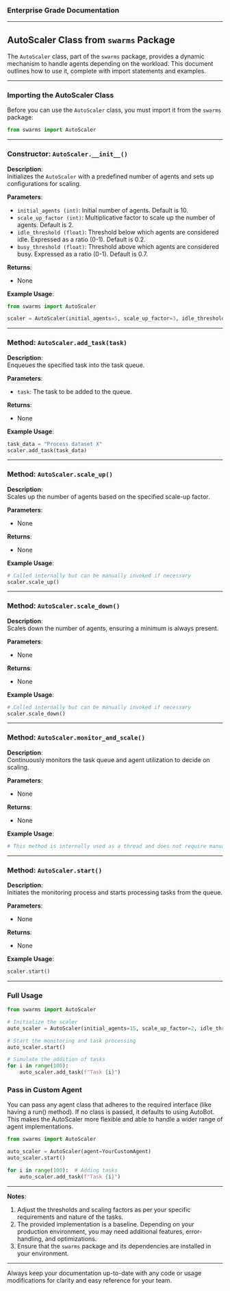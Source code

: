 ### Enterprise Grade Documentation

---

## AutoScaler Class from `swarms` Package

The `AutoScaler` class, part of the `swarms` package, provides a dynamic mechanism to handle agents depending on the workload. This document outlines how to use it, complete with import statements and examples.

---

### Importing the AutoScaler Class

Before you can use the `AutoScaler` class, you must import it from the `swarms` package:

```python
from swarms import AutoScaler
```

---

### Constructor: `AutoScaler.__init__()`

**Description**:  
Initializes the `AutoScaler` with a predefined number of agents and sets up configurations for scaling.

**Parameters**:
- `initial_agents (int)`: Initial number of agents. Default is 10.
- `scale_up_factor (int)`: Multiplicative factor to scale up the number of agents. Default is 2.
- `idle_threshold (float)`: Threshold below which agents are considered idle. Expressed as a ratio (0-1). Default is 0.2.
- `busy_threshold (float)`: Threshold above which agents are considered busy. Expressed as a ratio (0-1). Default is 0.7.

**Returns**:
- None

**Example Usage**:
```python
from swarms import AutoScaler

scaler = AutoScaler(initial_agents=5, scale_up_factor=3, idle_threshold=0.1, busy_threshold=0.8)
```

---

### Method: `AutoScaler.add_task(task)`

**Description**:  
Enqueues the specified task into the task queue.

**Parameters**:
- `task`: The task to be added to the queue.

**Returns**:
- None

**Example Usage**:
```python
task_data = "Process dataset X"
scaler.add_task(task_data)
```

---

### Method: `AutoScaler.scale_up()`

**Description**:  
Scales up the number of agents based on the specified scale-up factor.

**Parameters**:
- None

**Returns**:
- None

**Example Usage**:
```python
# Called internally but can be manually invoked if necessary
scaler.scale_up()
```

---

### Method: `AutoScaler.scale_down()`

**Description**:  
Scales down the number of agents, ensuring a minimum is always present.

**Parameters**:
- None

**Returns**:
- None

**Example Usage**:
```python
# Called internally but can be manually invoked if necessary
scaler.scale_down()
```

---

### Method: `AutoScaler.monitor_and_scale()`

**Description**:  
Continuously monitors the task queue and agent utilization to decide on scaling.

**Parameters**:
- None

**Returns**:
- None

**Example Usage**:
```python
# This method is internally used as a thread and does not require manual invocation in most scenarios.
```

---

### Method: `AutoScaler.start()`

**Description**:  
Initiates the monitoring process and starts processing tasks from the queue.

**Parameters**:
- None

**Returns**:
- None

**Example Usage**:
```python
scaler.start()
```

---

### Full Usage

```python
from swarms import AutoScaler

# Initialize the scaler
auto_scaler = AutoScaler(initial_agents=15, scale_up_factor=2, idle_threshold=0.2, busy_threshold=0.7)

# Start the monitoring and task processing
auto_scaler.start()

# Simulate the addition of tasks
for i in range(100):
    auto_scaler.add_task(f"Task {i}")
```

### Pass in Custom Agent
You can pass any agent class that adheres to the required interface (like having a run() method). If no class is passed, it defaults to using AutoBot. This makes the AutoScaler more flexible and able to handle a wider range of agent implementations.

```python
from swarms import AutoScaler

auto_scaler = AutoScaler(agent=YourCustomAgent)
auto_scaler.start()

for i in range(100):  # Adding tasks
    auto_scaler.add_task(f"Task {i}")

```


---

**Notes**:
1. Adjust the thresholds and scaling factors as per your specific requirements and nature of the tasks.
2. The provided implementation is a baseline. Depending on your production environment, you may need additional features, error-handling, and optimizations.
3. Ensure that the `swarms` package and its dependencies are installed in your environment.

---

Always keep your documentation up-to-date with any code or usage modifications for clarity and easy reference for your team.